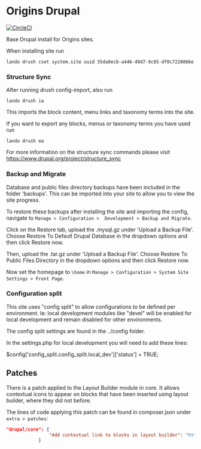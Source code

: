 # Origins Drupal

[![CircleCI](https://circleci.com/gh/dof-dss/nicsdru_cybersecurity.svg?style=svg)](https://circleci.com/gh/dof-dss/nicsdru_cybersecurity)

Base Drupal install for Origins sites.

When installing site run 
```shell script
lando drush cset system.site uuid 55da8ecb-a446-49d7-9c85-df0c7228066e
```

### Structure Sync
After running drush config-import, also run
```shell script
lando drush ia
```
This imports the block content, menu links and taxonomy terms into the site.


If you want to export any blocks, menus or taxonomy terms you have used run
```shell script
lando drush ea
```

For more information on the structure sync commands please visit https://www.drupal.org/project/structure_sync


### Backup and Migrate
Database and public files directory backups have been included in the folder 'backups'. This can be imported into your 
site to allow you to view the site progress.

To restore these backups after installing the site and importing the config, navigate to `Manage > Configuration > 
Development > Backup and Migrate`.

Click on the Restore tab, upload the .mysql.gz under 'Upload a Backup File'. Choose Restore To Default Drupal Database 
in the dropdown options and then click Restore now.

Then, upload the .tar.gz under 'Upload a Backup File'. Choose Restore To Public Files Directory in the dropdown options 
and then click Restore now.

Now set the homepage to `\home` in `Manage > Configuration > System Site Settings > Front Page`.

### Configuration split 
This site uses "config split" to allow configurations to be defined per environment. Ie: local development modules like "devel"
will be enabled for local development and remain disabled for other environments.

The config split settings are found in the ../config folder.

In the settings.php for local development you will need to add these lines:

$config['config_split.config_split.local_dev']['status'] = TRUE;

## Patches
There is a patch applied to the Layout Builder module in core. It allows contextual icons to appear on blocks that have been inserted using layout builder, where they did not before. 

The lines of code applying this patch can be found in composer.json under `extra > patches`:

```json
"drupal/core": {
                "Add contextual link to blocks in layout builder": "https://www.drupal.org/files/issues/2019-09-06/contextual_links_with_LB-3020876-18_0.patch"
            }
```



